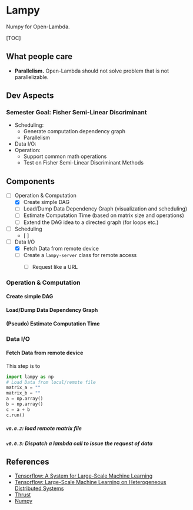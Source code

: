 # Lampy

Numpy for Open-Lambda.

[TOC]

## What people care

- **Parallelism.** Open-Lambda should not solve problem that is not parallelizable.





## Dev Aspects

### Semester Goal: Fisher Semi-Linear Discriminant

- Scheduling: 
  - Generate computation dependency graph
  - Parallelism 
- Data I/O: 
- Operation: 
  - Support common math operations
  - Test on Fisher Semi-Linear Discriminant Methods



## Components



- [ ] Operation & Computation
  - [x] Create simple DAG 
  - [ ] Load/Dump Data Dependency Graph (visualization and scheduling)
  - [ ] Estimate Computation Time (based on matrix size and operations)
  - [ ] Extend the DAG idea to a directed graph (for loops etc.) 
- [ ] Scheduling
  - [ ] 
- [ ] Data I/O
  - [x] Fetch Data from remote device
  - [ ] Create a `lampy-server` class for remote access
    - [ ] Request like a URL



### Operation & Computation

#### Create simple DAG 



#### Load/Dump Data Dependency Graph



####  (Pseudo) Estimate Computation Time







### Data I/O

#### Fetch Data from remote device

This step is to 

```python
import lampy as np
# Load Data from local/remote file
matrix_a = ""
matrix_b = ""
a = np.array()
b = np.array()
c = a + b
c.run()
```



##### `v0.0.2`: load remote matrix file

##### `v0.0.3`: Dispatch a lambda call to issue the request of data



## References

- [Tensorflow: A System for Large-Scale Machine Learning](https://www.tensorflow.org/about/bib)
- [Tensorflow: Large-Scale Machine Learning on Heterogeneous Distributed Systems](https://static.googleusercontent.com/media/research.google.com/en//pubs/archive/45166.pdf)
- [Thrust](https://github.com/thrust/thrust/wiki)
- [Numpy](https://arxiv.org/pdf/1102.1523.pdf)

